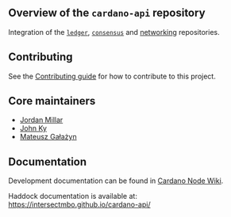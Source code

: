 ## Overview of the `cardano-api` repository

Integration of the [`ledger`](https://github.com/IntersectMBO/cardano-ledger), [`consensus`](https://github.com/IntersectMBO/ouroboros-consensus) and
[networking](https://github.com/IntersectMBO/ouroboros-network/tree/master/ouroboros-network) repositories.

## Contributing

See the [Contributing guide](CONTRIBUTING.md) for how to contribute to this project.

## Core maintainers

* [Jordan Millar](https://github.com/Jimbo4350)
* [John Ky](https://github.com/newhoggy)
* [Mateusz Gałażyn](https://github.com/carbolymer)

## Documentation

Development documentation can be found in [Cardano Node Wiki](https://github.com/input-output-hk/cardano-node-wiki/wiki).

Haddock documentation is available at: https://intersectmbo.github.io/cardano-api/
